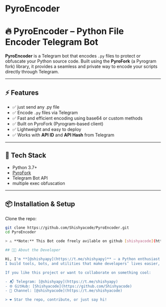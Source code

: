 # PyroEncoder

# 🔥 PyroEncoder – Python File Encoder Telegram Bot

**PyroEncoder** is a Telegram bot that encodes `.py` files to protect or obfuscate your Python source code. Built using the **PyroFork** (a Pyrogram fork) library, it provides a seamless and private way to encode your scripts directly through Telegram.

---

## ⚡ Features
- ✅ just send any .py file
- ✅ Encode `.py` files via Telegram
- ✅ Fast and efficient encoding using base64 or custom methods
- ✅ Built on PyroFork (Pyrogram-based client)
- ✅ Lightweight and easy to deploy
- ✅ Works with **API ID** and **API Hash** from Telegram

---

## 🧠 Tech Stack

- Python 3.7+
- [PyroFork](https://pypi.org/project/pyrofork/)
- Telegram Bot API
- multiple exec obfuscation 

---

## 📦 Installation & Setup

Clone the repo:

```bash
git clone https://github.com/Shishyacode/PyroEncoder.git
cd PyroEncoder

> ⚠️ **Note:** This Bot code freely avilable on github [shishyacode](https://github.com/ShishyaCode) If you buy this script from anyone then u got scammed

## 👨‍💻 About the Developer

Hi, I'm **[@shishyapy](https://t.me/shishyapy)** — a Python enthusiast and Telegram automation developer.  
I build tools, bots, and utilities that make developers’ lives easier, especially in the Python and Telegram ecosystem.

If you like this project or want to collaborate on something cool:

- 📬 Telegram: [@shishyapy](https://t.me/shishyapy)
- 🌐 GitHub: [Shishyacode](https://github.com/Shishyacode)
- 📢 Channel: [@shishyacode](https://t.me/shishyacode)

> ❤️ Star the repo, contribute, or just say hi!

